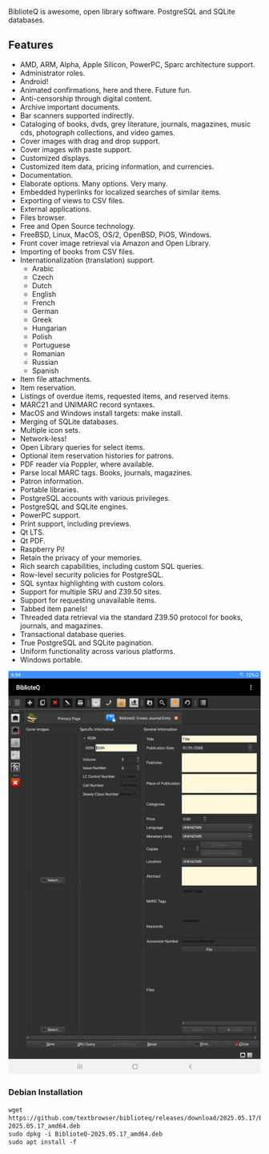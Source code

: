 BiblioteQ is awesome, open library software. PostgreSQL and SQLite databases.

## Features

- AMD, ARM, Alpha, Apple Silicon, PowerPC, Sparc architecture support.
- Administrator roles.
- Android!
- Animated confirmations, here and there. Future fun.
- Anti-censorship through digital content.
- Archive important documents.
- Bar scanners supported indirectly.
- Cataloging of books, dvds, grey literature, journals, magazines,
  music cds, photograph collections, and video games.
- Cover images with drag and drop support.
- Cover images with paste support.
- Customized displays.
- Customized item data, pricing information, and currencies.
- Documentation.
- Elaborate options. Many options. Very many.
- Embedded hyperlinks for localized searches of similar items.
- Exporting of views to CSV files.
- External applications.
- Files browser.
- Free and Open Source technology.
- FreeBSD, Linux, MacOS, OS/2, OpenBSD, PiOS, Windows.
- Front cover image retrieval via Amazon and Open Library.
- Importing of books from CSV files.
- Internationalization (translation) support.
  - Arabic
  - Czech
  - Dutch
  - English
  - French
  - German
  - Greek
  - Hungarian
  - Polish
  - Portuguese
  - Romanian
  - Russian
  - Spanish
- Item file attachments.
- Item reservation.
- Listings of overdue items, requested items, and reserved items.
- MARC21 and UNIMARC record syntaxes.
- MacOS and Windows install targets: make install.
- Merging of SQLite databases.
- Multiple icon sets.
- Network-less!
- Open Library queries for select items.
- Optional item reservation histories for patrons.
- PDF reader via Poppler, where available.
- Parse local MARC tags. Books, journals, magazines.
- Patron information.
- Portable libraries.
- PostgreSQL accounts with various privileges.
- PostgreSQL and SQLite engines.
- PowerPC support.
- Print support, including previews.
- Qt LTS.
- Qt PDF.
- Raspberry Pi!
- Retain the privacy of your memories.
- Rich search capabilities, including custom SQL queries.
- Row-level security policies for PostgreSQL.
- SQL syntax highlighting with custom colors.
- Support for multiple SRU and Z39.50 sites.
- Support for requesting unavailable items.
- Tabbed item panels!
- Threaded data retrieval via the standard Z39.50 protocol for books,
  journals, and magazines.
- Transactional database queries.
- True PostgreSQL and SQLite pagination.
- Uniform functionality across various platforms.
- Windows portable.

![](https://github.com/textbrowser/biblioteq/blob/gh-pages/images/biblioteq-android.png)

### Debian Installation

```
wget https://github.com/textbrowser/biblioteq/releases/download/2025.05.17/BiblioteQ-2025.05.17_amd64.deb
sudo dpkg -i BiblioteQ-2025.05.17_amd64.deb
sudo apt install -f
```

